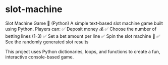 # slot-machine

Slot Machine Game 🎰 (Python)
A simple text-based slot machine game built using Python. Players can:
✅ Deposit money 💰
✅ Choose the number of betting lines (1-3)
✅ Set a bet amount per line
✅ Spin the slot machine 🎲
✅ See the randomly generated slot results

This project uses Python dictionaries, loops, and functions to create a fun, interactive console-based game.
